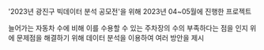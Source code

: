 '2023년 광진구 빅데이터 분석 공모전'을 위해 2023년 04~05월에 진행한 프로젝트

늘어가는 자동차 수에 비해 이를 수용할 수 있는 주차장의 수의 부족하다는 점을 인지
위에 문제점을 해결하기 위해 데이터 분석을 이용하여 여러 방안을 제시
